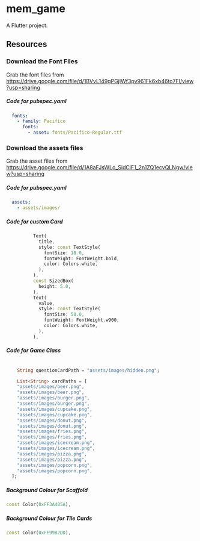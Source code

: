# mem_game

A Flutter project.

## Resources 

### Download the Font Files

Grab the font files from https://drive.google.com/file/d/1BVvL149gPGjIWf3pv961Fk6xb46to7FI/view?usp=sharing 

##### Code for pubspec.yaml
```yaml
  fonts:
    - family: Pacifico
      fonts:
        - asset: fonts/Pacifico-Regular.ttf
```




### Download the assets files

Grab the asset files from https://drive.google.com/file/d/1A8aFJsWLo_SidCiF1_2n1ZQ1ecvQLNgw/view?usp=sharing 


##### Code for pubspec.yaml
```yaml
  assets:
    - assets/images/
```

##### Code for custom Card

```dart
          Text(
            title,
            style: const TextStyle(
              fontSize: 18.0,
              fontWeight: FontWeight.bold,
              color: Colors.white,
            ),
          ),
          const SizedBox(
            height: 5.0,
          ),
          Text(
            value,
            style: const TextStyle(
              fontSize: 50.0,
              fontWeight: FontWeight.w900,
              color: Colors.white,
            ),
          ),
```


##### Code for Game Class

```dart

    String questionCardPath = "assets/images/hidden.png";

    List<String> cardPaths = [
    "assets/images/beer.png",
    "assets/images/beer.png",
    "assets/images/burger.png",
    "assets/images/burger.png",
    "assets/images/cupcake.png",
    "assets/images/cupcake.png",
    "assets/images/donut.png",
    "assets/images/donut.png",
    "assets/images/fries.png",
    "assets/images/fries.png",
    "assets/images/icecream.png",
    "assets/images/icecream.png",
    "assets/images/pizza.png",
    "assets/images/pizza.png",
    "assets/images/popcorn.png",
    "assets/images/popcorn.png",
  ];

```

##### Background Colour for Scaffold

```dart
const Color(0xFF3A405A),
```

##### Background Colour for Tile Cards

```dart
const Color(0xFF99B2DD),
```


